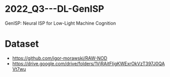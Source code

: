 # 2022_Q3---DL-GenISP
GenISP: Neural ISP for Low-Light Machine Cognition


# Dataset
- https://github.com/igor-morawski/RAW-NOD
- https://drive.google.com/drive/folders/1VjRAitFIigKWExrOkVzT397J0QAVt7wu
